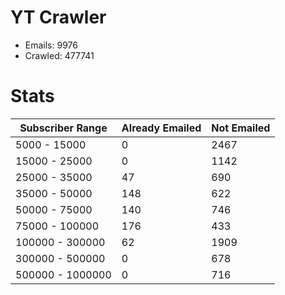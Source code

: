 # YT Crawler
- Emails: 9976
- Crawled: 477741

# Stats
| Subscriber Range  | Already Emailed | Not Emailed |
|-------|-------|-------|
| 5000 - 15000 | 0 | 2467 |
| 15000 - 25000 | 0 | 1142 |
| 25000 - 35000 | 47 | 690 |
| 35000 - 50000 | 148 | 622 |
| 50000 - 75000 | 140 | 746 |
| 75000 - 100000 | 176 | 433 |
| 100000 - 300000 | 62 | 1909 |
| 300000 - 500000 | 0 | 678 |
| 500000 - 1000000 | 0 | 716 |
